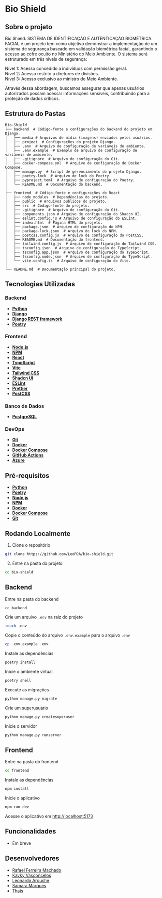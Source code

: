 # Bio Shield

## Sobre o projeto

Bio Shield: SISTEMA DE IDENTIFICAÇÃO E AUTENTICAÇÃO BIOMÉTRICA FACIAL é um projeto tem como objetivo demonstrar a implementação de um sistema de segurança baseado em validação biométrica facial, garantindo o acesso ao cofre oculto no Ministério do Meio Ambiente. O sistema será estruturado em três níveis de segurança:

Nível 1: Acesso concedido a indivíduos com permissão geral. <br>
Nível 2: Acesso restrito a diretores de divisões. <br>
Nível 3: Acesso exclusivo ao ministro do Meio Ambiente.

Através dessa abordagem, buscamos assegurar que apenas usuários autorizados possam acessar informações sensíveis, contribuindo para a proteção de dados críticos.

## Estrutura do Pastas

```
Bio-Shield
├── backend  # Código-fonte e configurações do backend do projeto em Django.
│   ├── media # Arquivos de mídia (imagens) enviados pelos usuários.
│   ├── project  # Configurações do projeto Django.
│   ├── .env  # Arquivo de configuração de variáveis de ambiente.
│   ├── .env.example  # Exemplo de arquivo de configuração de variáveis de ambiente.
│   ├── .gitignore  # Arquivo de configuração do Git.
│   ├── docker-compose.yml  # Arquivo de configuração do Docker Compose.
│   ├── manage.py  # Script de gerenciamento do projeto Django.
│   ├── poetry.lock  # Arquivo de lock do Poetry.
│   ├── pyproject.toml  # Arquivo de configuração do Poetry.
│   └── README.md  # Documentação do backend.
│
├── frontend  # Código-fonte e configurações do React
│   ├── node_modules  # Dependências do projeto.
│   ├── public  # Arquivos públicos do projeto.
│   ├── src  # Código-fonte do projeto.
│   ├── .gitignore  # Arquivo de configuração do Git.
│   ├── components.json # Arquivo de configuração do Shadcn UI.
│   ├── eslint.config.js # Arquivo de configuração do ESLint.
│   ├── index.html  # Página HTML do projeto.
│   ├── package.json  # Arquivo de configuração do NPM.
│   ├── package-lock.json  # Arquivo de lock do NPM.
│   ├── postcss.config.js  # Arquivo de configuração do PostCSS.
│   ├── README.md  # Documentação do frontend.
│   ├── tailwind.config.js  # Arquivo de configuração do Tailwind CSS.
│   ├── tsconfig.json  # Arquivo de configuração do TypeScript.
│   ├── tsconfig.app.json  # Arquivo de configuração do TypeScript.
│   ├── tsconfig.node.json  # Arquivo de configuração do TypeScript.
│   └── vite.config.ts  # Arquivo de configuração do Vite.
│
└── README.md  # Documentação principal do projeto.
```

## Tecnologias Utilizadas

### Backend

- [**Python**](https://www.python.org/)
- [**Django**](https://www.djangoproject.com/)
- [**Django REST framework**](https://www.django-rest-framework.org/)
- [**Poetry**](https://python-poetry.org/)

### Frontend

- [**Node.js**](https://nodejs.org/)
- [**NPM**](https://www.npmjs.com/)
- [**React**](https://reactjs.org/)
- [**TypeScript**](https://www.typescriptlang.org/)
- [**Vite**](https://vitejs.dev/)
- [**Tailwind CSS**](https://tailwindcss.com/)
- [**Shadcn UI**](https://shadcn-ui.vercel.app/)
- [**ESLint**](https://eslint.org/)
- [**Prettier**](https://prettier.io/)
- [**PostCSS**](https://postcss.org/)

### Banco de Dados

- [**PostgreSQL**](https://www.postgresql.org/)

### DevOps

- [**Git**](https://git-scm.com/downloads)
- [**Docker**](https://www.docker.com/)
- [**Docker Compose**](https://docs.docker.com/compose/)
- [**GitHub Actions**](https://docs.github.com/pt/actions)
- [**Azure**](https://azure.microsoft.com/pt-br/)

## Pré-requisitos

- [**Python**](https://www.python.org/)
- [**Poetry**](https://python-poetry.org/)
- [**Node.js**](https://nodejs.org/)
- [**NPM**](https://www.npmjs.com/)
- [**Docker**](https://www.docker.com/)
- [**Docker Compose**](https://docs.docker.com/compose/)
- [**Git**](https://git-scm.com/downloads)

## Rodando Localmente

1. Clone o repositório

```bash
git clone https://github.com/LeoPDA/bio-shield.git
```

2. Entre na pasta do projeto

```bash
cd bio-shield
```

## Backend

Entre na pasta do backend

```bash
cd backend
```

Crie um arquivo `.env` na raiz do projeto

```bash
touch .env
```

Copie o conteúdo do arquivo `.env.example` para o arquivo `.env`

```bash
cp .env.example .env
```

Instale as dependências

```bash
poetry install
```

Inicie o ambiente virtual

```bash
poetry shell
```

Execute as migrações

```bash
python manage.py migrate
```

Crie um superusuário

```bash
python manage.py createsuperuser
```

Inicie o servidor

```bash
python manage.py runserver
```

## Frontend

Entre na pasta do frontend

```bash
cd frontend
```

Instale as dependências

```bash
npm install
```

Inicie o aplicativo

```bash
npm run dev
```

Acesse o aplicativo em [http://localhost:5173](http://localhost:5173)

## Funcionalidades

- Em breve

## Desenvolvedores

- [Rafael Ferreira Machado](https://github.com/rafaelmachadobr)
- [Kayky Vasconcelos](https://github.com/kaykyvasconcelos)
- [Leonardo Arouche](https://github.com/LeoPDA)
- [Samara Marques](https://github.com/samrqs)
- [Thais](https://github.com/thaisisi)
